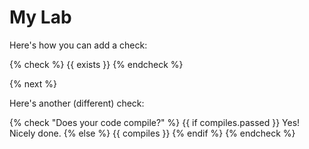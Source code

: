 # My Lab

Here's how you can add a check:

{% check %}
{{ exists }}
{% endcheck %}

{% next %}

Here's another (different) check:

{% check "Does your code compile?" %}
    {{ if compiles.passed }}
        Yes! Nicely done.
    {% else %}
        {{ compiles }}
    {% endif %}
{% endcheck %}
